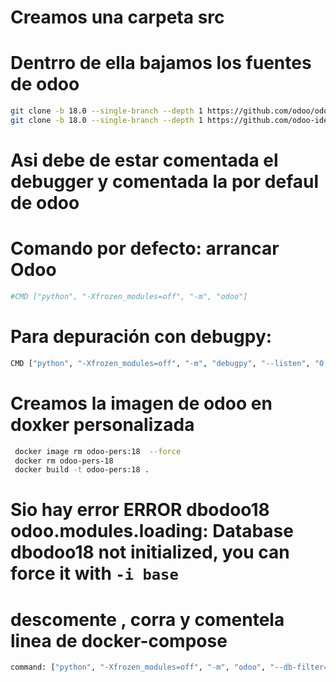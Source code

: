 # Creamos una carpeta src
# Dentrro de ella bajamos los fuentes de odoo
```bash
git clone -b 18.0 --single-branch --depth 1 https://github.com/odoo/odoo.git odoo-18
git clone -b 18.0 --single-branch --depth 1 https://github.com/odoo-ide/odoo-stubs.git

```

# Asi debe de estar comentada el debugger y comentada la por defaul de odoo
# Comando por defecto: arrancar Odoo
```bash
#CMD ["python", "-Xfrozen_modules=off", "-m", "odoo"]
```
# Para depuración con debugpy:
```bash
CMD ["python", "-Xfrozen_modules=off", "-m", "debugpy", "--listen", "0.0.0.0:5678", "--wait-for-client", "-m", "odoo"]
```
# Creamos la imagen de odoo en doxker personalizada
```bash
 docker image rm odoo-pers:18  --force
 docker rm odoo-pers-18
 docker build -t odoo-pers:18 .
 ```

 # Sio hay error  ERROR dbodoo18 odoo.modules.loading: Database dbodoo18 not initialized, you can force it with `-i base` 
 # descomente , corra y comentela linea de docker-compose 
 ```bash
command: ["python", "-Xfrozen_modules=off", "-m", "odoo", "--db-filter=^dbodoo18$$", "-i", "base"]
 ```
